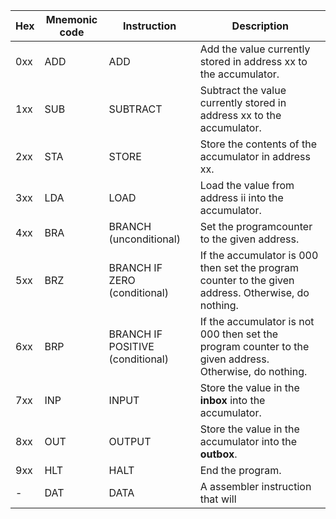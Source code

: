 |Hex|Mnemonic code|Instruction|Description|
|---|---|---|---|
0xx|ADD|ADD|Add the value currently stored in address xx to the accumulator.
1xx|SUB|SUBTRACT|Subtract the value currently stored in address xx to the accumulator.
2xx|STA|STORE|Store the contents of the accumulator in address xx.
3xx|LDA|LOAD|Load the value from address ii into the accumulator.
4xx|BRA|BRANCH (unconditional)|Set the programcounter to the given address.
5xx|BRZ|BRANCH IF ZERO (conditional)|If the accumulator is 000 then set the program counter to the given address. Otherwise, do nothing.
6xx|BRP|BRANCH IF POSITIVE (conditional)|If the accumulator is not 000 then set the program counter to the given address. Otherwise, do nothing.
7xx|INP|INPUT|Store the value in the **inbox** into the accumulator.
8xx|OUT|OUTPUT|Store the value in the accumulator into the **outbox**.
9xx|HLT|HALT|End the program.
 - |DAT|DATA|A assembler instruction that will 
